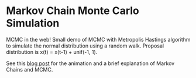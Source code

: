 # Markov Chain Monte Carlo Simulation

MCMC in the web! Small demo of MCMC with Metropolis Hastings algorithm to simulate the normal distribution using a random walk. Proposal distribution is x(t) = x(t-1) + unif(-1, 1).

See this [blog post](https://www.kexinzhang.com/2018/10/29/simple-mcmc-demo.html) for the animation and a brief explanation of Markov Chains and MCMC. 
